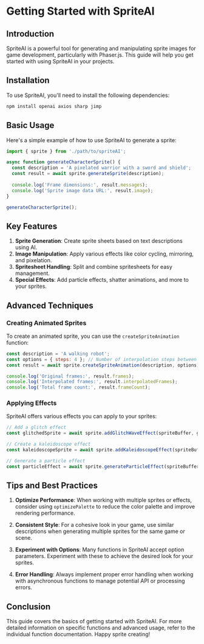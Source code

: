 # Getting Started with SpriteAI

## Introduction

SpriteAI is a powerful tool for generating and manipulating sprite images for game development, particularly with Phaser.js. This guide will help you get started with using SpriteAI in your projects.

## Installation

To use SpriteAI, you'll need to install the following dependencies:

```bash
npm install openai axios sharp jimp
```

## Basic Usage

Here's a simple example of how to use SpriteAI to generate a sprite:

```javascript
import { sprite } from './path/to/spriteAI';

async function generateCharacterSprite() {
  const description = 'A pixelated warrior with a sword and shield';
  const result = await sprite.generateSprite(description);
  
  console.log('Frame dimensions:', result.messages);
  console.log('Sprite image data URL:', result.image);
}

generateCharacterSprite();
```

## Key Features

1. **Sprite Generation**: Create sprite sheets based on text descriptions using AI.
2. **Image Manipulation**: Apply various effects like color cycling, mirroring, and pixelation.
3. **Spritesheet Handling**: Split and combine spritesheets for easy management.
4. **Special Effects**: Add particle effects, shatter animations, and more to your sprites.

## Advanced Techniques

### Creating Animated Sprites

To create an animated sprite, you can use the `createSpriteAnimation` function:

```javascript
const description = 'A walking robot';
const options = { steps: 4 }; // Number of interpolation steps between frames
const result = await sprite.createSpriteAnimation(description, options);

console.log('Original frames:', result.frames);
console.log('Interpolated frames:', result.interpolatedFrames);
console.log('Total frame count:', result.frameCount);
```

### Applying Effects

SpriteAI offers various effects you can apply to your sprites:

```javascript
// Add a glitch effect
const glitchedSprite = await sprite.addGlitchWaveEffect(spriteBuffer, glitchOptions);

// Create a kaleidoscope effect
const kaleidoscopeSprite = await sprite.addKaleidoscopeEffect(spriteBuffer, kaleidoscopeOptions);

// Generate a particle effect
const particleEffect = await sprite.generateParticleEffect(spriteBuffer, particleCount, particleOptions);
```

## Tips and Best Practices

1. **Optimize Performance**: When working with multiple sprites or effects, consider using `optimizePalette` to reduce the color palette and improve rendering performance.

2. **Consistent Style**: For a cohesive look in your game, use similar descriptions when generating multiple sprites for the same game or scene.

3. **Experiment with Options**: Many functions in SpriteAI accept option parameters. Experiment with these to achieve the desired look for your sprites.

4. **Error Handling**: Always implement proper error handling when working with asynchronous functions to manage potential API or processing errors.

## Conclusion

This guide covers the basics of getting started with SpriteAI. For more detailed information on specific functions and advanced usage, refer to the individual function documentation. Happy sprite creating!